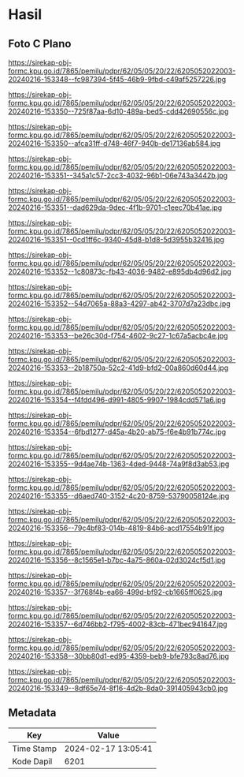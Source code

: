 # Hasil

## Foto C Plano

https://sirekap-obj-formc.kpu.go.id/7865/pemilu/pdpr/62/05/05/20/22/6205052022003-20240216-153348--fc987394-5f45-46b9-9fbd-c49af5257226.jpg

https://sirekap-obj-formc.kpu.go.id/7865/pemilu/pdpr/62/05/05/20/22/6205052022003-20240216-153350--725f87aa-6d10-489a-bed5-cdd42690556c.jpg

https://sirekap-obj-formc.kpu.go.id/7865/pemilu/pdpr/62/05/05/20/22/6205052022003-20240216-153350--afca31ff-d748-46f7-940b-de17136ab584.jpg

https://sirekap-obj-formc.kpu.go.id/7865/pemilu/pdpr/62/05/05/20/22/6205052022003-20240216-153351--345a1c57-2cc3-4032-96b1-06e743a3442b.jpg

https://sirekap-obj-formc.kpu.go.id/7865/pemilu/pdpr/62/05/05/20/22/6205052022003-20240216-153351--dad629da-9dec-4f1b-9701-c1eec70b41ae.jpg

https://sirekap-obj-formc.kpu.go.id/7865/pemilu/pdpr/62/05/05/20/22/6205052022003-20240216-153351--0cd1ff6c-9340-45d8-b1d8-5d3955b32416.jpg

https://sirekap-obj-formc.kpu.go.id/7865/pemilu/pdpr/62/05/05/20/22/6205052022003-20240216-153352--1c80873c-fb43-4036-9482-e895db4d96d2.jpg

https://sirekap-obj-formc.kpu.go.id/7865/pemilu/pdpr/62/05/05/20/22/6205052022003-20240216-153352--54d7065a-88a3-4297-ab42-3707d7a23dbc.jpg

https://sirekap-obj-formc.kpu.go.id/7865/pemilu/pdpr/62/05/05/20/22/6205052022003-20240216-153353--be26c30d-f754-4602-9c27-1c67a5acbc4e.jpg

https://sirekap-obj-formc.kpu.go.id/7865/pemilu/pdpr/62/05/05/20/22/6205052022003-20240216-153353--2b18750a-52c2-41d9-bfd2-00a860d60d44.jpg

https://sirekap-obj-formc.kpu.go.id/7865/pemilu/pdpr/62/05/05/20/22/6205052022003-20240216-153354--f4fdd496-d991-4805-9907-1984cdd571a6.jpg

https://sirekap-obj-formc.kpu.go.id/7865/pemilu/pdpr/62/05/05/20/22/6205052022003-20240216-153354--6fbd1277-d45a-4b20-ab75-f6e4b91b774c.jpg

https://sirekap-obj-formc.kpu.go.id/7865/pemilu/pdpr/62/05/05/20/22/6205052022003-20240216-153355--9d4ae74b-1363-4ded-9448-74a9f8d3ab53.jpg

https://sirekap-obj-formc.kpu.go.id/7865/pemilu/pdpr/62/05/05/20/22/6205052022003-20240216-153355--d6aed740-3152-4c20-8759-53790058124e.jpg

https://sirekap-obj-formc.kpu.go.id/7865/pemilu/pdpr/62/05/05/20/22/6205052022003-20240216-153356--79c4bf83-014b-4819-84b6-acd17554b91f.jpg

https://sirekap-obj-formc.kpu.go.id/7865/pemilu/pdpr/62/05/05/20/22/6205052022003-20240216-153356--8c1565e1-b7bc-4a75-860a-02d3024cf5d1.jpg

https://sirekap-obj-formc.kpu.go.id/7865/pemilu/pdpr/62/05/05/20/22/6205052022003-20240216-153357--3f768f4b-ea66-499d-bf92-cb1665ff0625.jpg

https://sirekap-obj-formc.kpu.go.id/7865/pemilu/pdpr/62/05/05/20/22/6205052022003-20240216-153357--6d746bb2-f795-4002-83cb-471bec941647.jpg

https://sirekap-obj-formc.kpu.go.id/7865/pemilu/pdpr/62/05/05/20/22/6205052022003-20240216-153358--30bb80d1-ed95-4359-beb9-bfe793c8ad76.jpg

https://sirekap-obj-formc.kpu.go.id/7865/pemilu/pdpr/62/05/05/20/22/6205052022003-20240216-153349--8df65e74-8f16-4d2b-8da0-391405943cb0.jpg


## Metadata

| Key        | Value               |
| ---------- | ------------------- |
| Time Stamp | 2024-02-17 13:05:41 |
| Kode Dapil | 6201                |



